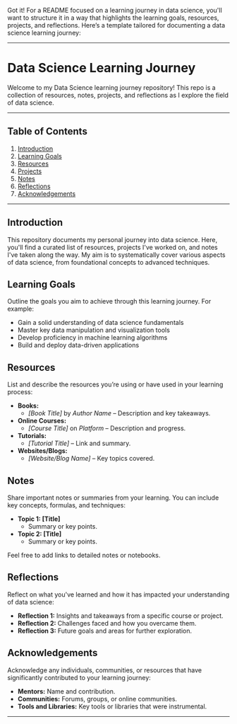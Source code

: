 Got it! For a README focused on a learning journey in data science, you'll want to structure it in a way that highlights the learning goals, resources, projects, and reflections. Here’s a template tailored for documenting a data science learning journey:

---

# Data Science Learning Journey

Welcome to my Data Science learning journey repository! This repo is a collection of resources, notes, projects, and reflections as I explore the field of data science.

---

## Table of Contents

1. [Introduction](#introduction)
2. [Learning Goals](#learning-goals)
3. [Resources](#resources)
4. [Projects](#projects)
5. [Notes](#notes)
6. [Reflections](#reflections)
7. [Acknowledgements](#acknowledgements)

---

## Introduction

This repository documents my personal journey into data science. Here, you'll find a curated list of resources, projects I've worked on, and notes I've taken along the way. My aim is to systematically cover various aspects of data science, from foundational concepts to advanced techniques.

## Learning Goals

Outline the goals you aim to achieve through this learning journey. For example:

- Gain a solid understanding of data science fundamentals
- Master key data manipulation and visualization tools
- Develop proficiency in machine learning algorithms
- Build and deploy data-driven applications

## Resources

List and describe the resources you’re using or have used in your learning process:

- **Books:**
  - *[Book Title]* by *Author Name* – Description and key takeaways.
- **Online Courses:**
  - *[Course Title]* on *Platform* – Description and progress.
- **Tutorials:**
  - *[Tutorial Title]* – Link and summary.
- **Websites/Blogs:**
  - *[Website/Blog Name]* – Key topics covered.

## Notes

Share important notes or summaries from your learning. You can include key concepts, formulas, and techniques:

- **Topic 1: [Title]**
  - Summary or key points.
- **Topic 2: [Title]**
  - Summary or key points.

Feel free to add links to detailed notes or notebooks.

## Reflections

Reflect on what you've learned and how it has impacted your understanding of data science:

- **Reflection 1:** Insights and takeaways from a specific course or project.
- **Reflection 2:** Challenges faced and how you overcame them.
- **Reflection 3:** Future goals and areas for further exploration.

## Acknowledgements

Acknowledge any individuals, communities, or resources that have significantly contributed to your learning journey:

- **Mentors:** Name and contribution.
- **Communities:** Forums, groups, or online communities.
- **Tools and Libraries:** Key tools or libraries that were instrumental.

---
